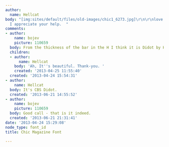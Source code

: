 ```yaml
---
author:
  name: Hellcat
body: "[img:sites/default/files/old-images/chic1_6273.jpg]\r\n\r\nlove that C. And
  I appreciate your help.  "
comments:
- author:
    name: bojev
    picture: 110659
  body: From the thickness of the bar in the H I think it is Didot by Hoefler+Frere-Jones
  children:
  - author:
      name: Hellcat
    body: 'Ah, It''s beautiful. Thank-you. '
    created: '2013-04-25 11:55:40'
  created: '2013-04-24 15:54:31'
- author:
    name: Hellcat
  body: It's CBS Didot.
  created: '2013-06-21 14:55:52'
- author:
    name: bojev
    picture: 110659
  body: Good call - that is it indeed.
  created: '2013-06-21 21:31:41'
date: '2013-04-24 15:29:08'
node_type: font_id
title: Chic Magazine Font

---
```

